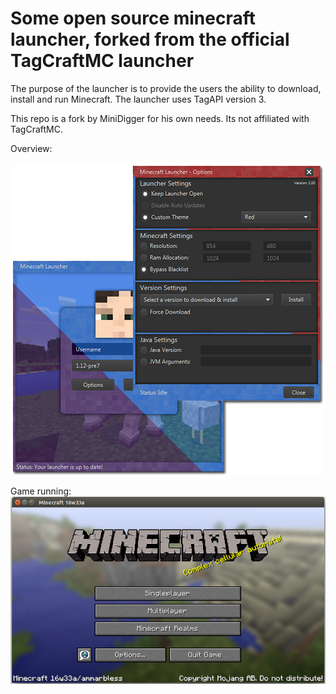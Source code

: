 # Some open source minecraft launcher, forked from the official TagCraftMC launcher
The purpose of the launcher is to provide the users the ability to download, install and run Minecraft. The launcher uses TagAPI version 3.

This repo is a fork by MiniDigger for his own needs. Its not affiliated with TagCraftMC.

Overview:

![](https://raw.githubusercontent.com/MiniDigger/TagLauncher_3/master/_html_/overview.png)

Game running:
![](https://raw.githubusercontent.com/MiniDigger/TagLauncher_3/master/_html_/run.png)


